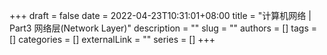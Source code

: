 +++ 
draft = false
date = 2022-04-23T10:31:01+08:00
title = "计算机网络 | Part3 网络层(Network Layer)"
description = ""
slug = ""
authors = []
tags = []
categories = []
externalLink = ""
series = []
+++
